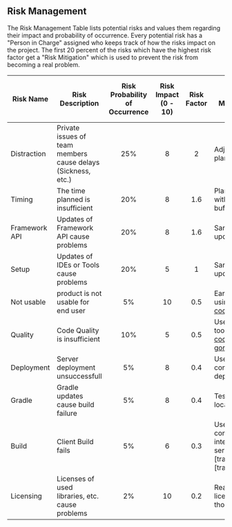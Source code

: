 ## Risk Management

The Risk Management Table lists potential risks and values them regarding their impact and probability of occurrence.
Every potential risk has a "Person in Charge" assigned who keeps track of how the risks impact on the project.
The first 20 percent of the risks which have the highest risk factor get a "Risk Mitigation" which is used to prevent the risk from becoming a real problem.

| Risk Name | Risk Description | Risk Probability of Occurrence | Risk Impact (0 - 10) | Risk Factor | Risk Mitigation | Person in Charge of Tracking | Affects |
| --------- | ---------------- | :---------------------------: | :---------: | :---------: | --------------- | :--------------------------: | ------- |
| Distraction | Private issues of team members cause delays (Sickness, etc.) | 25% | 8 | 2 | Adjust time plan | Arne | Schedule |
| Timing | The time planned is insufficient | 20% | 8 | 1.6 | Plan tasks with time buffer | Arne | Schedule |
| Framework API | Updates of Framework API cause problems | 20% | 8 | 1.6 | Sandbox updates first | Andre | Performance |
| Setup | Updates of IDEs or Tools cause problems | 20% | 5 | 1 | Sandbox updates first | Andre | Performance |
| Not usable | product is not usable for end user | 5% | 10 | 0.5 | Early testing; using [codecov][codecov] | Arne | Performance |
| Quality | Code Quality is insufficient | 10% | 5 | 0.5 | Use quality tools like [codacy][codacy] and [goreportcard][goreportcard] | Andre | Performance |
| Deployment | Server deployment unsuccessfull | 5% | 8 | 0.4 | Use continuous deployment | Andre | Performance |
| Gradle | Gradle updates cause build failure | 5% | 8 | 0.4 | Test updates locally | Arne | Performance |
| Build | Client Build fails | 5% | 6 | 0.3 | Use continuous integration services like [travis][travis] | Arne | Performance |
| Licensing | Licenses of used libraries, etc. cause problems | 2% | 10 | 0.2 | Read licenses thoroughly | Andre | Costs 

[codacy]: https://app.codacy.com
[goreportcard]: https://goreportcard.com
[travis-1]: https://travis-ci.org/WGPlaner/wg_planer_server
[codecov]: https://codecov.io/gh/WGPlaner/wg_planer_server
